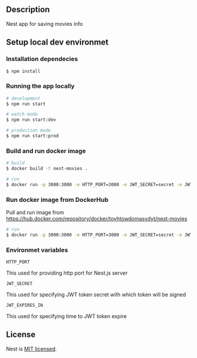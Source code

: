 ## Description

Nest app for saving movies info

## Setup local dev environmet

### Installation dependecies

```bash
$ npm install
```

### Running the app locally

```bash
# development
$ npm run start

# watch mode
$ npm run start:dev

# production mode
$ npm run start:prod
```

### Build and run docker image

```bash
# build
$ docker build -t nest-movies .

# run
$ docker run -p 3000:3000 -e HTTP_PORT=3000 -e JWT_SECRET=secret -e JWT_EXPIRES_IN=60s nest-movies
```

### Run docker image from DockerHub

Pull and run image from https://hub.docker.com/repository/docker/toyhtowdomasydyt/nest-movies

```bash
# run
$ docker run -p 3000:3000 -e HTTP_PORT=3000 -e JWT_SECRET=secret -e JWT_EXPIRES_IN=60s nest-movies
```

### Environmet variables

`HTTP_PORT`

This used for providing http port for Nest.js server

`JWT_SECRET`

This used for specifying JWT token secret with which token will be signed

`JWT_EXPIRES_IN`

This used for specifying time to JWT token expire

## License

Nest is [MIT licensed](LICENSE).
